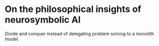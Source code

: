 # On the philosophical insights of neurosymbolic AI

Divide and conquer instead of delegating problem solving to a monolith model. 
